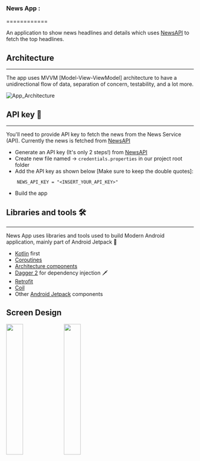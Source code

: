 ### News App :
============

An application to show news headlines and details which uses [NewsAPI](https://newsapi.org/) to fetch the top headlines.

## Architecture
---------------

The app uses MVVM [Model-View-ViewModel] architecture to have a unidirectional flow of data, separation of concern, testability, and a lot more.

![App_Architecture](https://user-images.githubusercontent.com/1692038/130364144-d5781f65-c655-4aa1-8fd5-eab04c8e8097.png)

## API key 🔑
----------

You'll need to provide API key to fetch the news from the News Service (API). Currently the news is fetched from [NewsAPI](https://newsapi.org/)

- Generate an API key (It's only 2 steps!) from [NewsAPI](https://newsapi.org/)
- Create new file named -> `credentials.properties` in our project root folder
- Add the API key as shown below [Make sure to keep the double quotes]:
```
    NEWS_API_KEY = "<INSERT_YOUR_API_KEY>"
```
- Build the app 

## Libraries and tools 🛠
----------------------

News App uses libraries and tools used to build Modern Android application, mainly part of Android Jetpack 🚀

- [Kotlin](https://kotlinlang.org/) first
- [Coroutines](https://kotlinlang.org/docs/reference/coroutines-overview.html)
- [Architecture components](https://developer.android.com/topic/libraries/architecture/)
- [Dagger 2](https://developer.android.com/training/dependency-injection) for dependency injection 🗡
- [Retrofit](https://square.github.io/retrofit/)
- [Coil](https://github.com/coil-kt/coil)
- Other [Android Jetpack](https://developer.android.com/jetpack) components

Screen Design
-------------

<img src="https://user-images.githubusercontent.com/1692038/130364498-bbddb36e-eba3-4646-976f-67e3f29773ff.jpeg" width=30%> <img src="https://user-images.githubusercontent.com/1692038/130364506-a28ec2f4-1fe4-406d-95b5-f98f1723a690.jpeg" width=30%>


